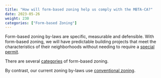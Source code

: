 ```yaml
---
title: "How will form-based zoning help us comply with the MBTA-CA?"
date: 2023-05-26
weight: 230
categories: ["Form-based Zoning"]
---
```

Form-based zoning by-laws are specific, measurable and defensible. With form-based zoning, we will have predictable building projects that meet the characteristics of their neighborhoods without needing to require a [special permit](/posts/special-permit).

There are several [categories](/posts/form-based-zoning-categories) of form-based zoning.

By contrast, our current zoning by-laws use [conventional zoning](/posts/form-based-vs-conventional-zoning).
